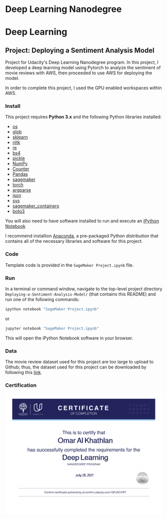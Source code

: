 # Deep Learning Nanodegree
# Deep Learning
## Project: Deploying a Sentiment Analysis Model

Project for Udacity's Deep Learning Nanodegree program. In this project, I developed a deep learning model using Pytorch to analyze the sentiment of movie reviews with AWS, then proceeded to use AWS for deploying the model.

In order to complete this project, I used the GPU enabled workspaces within AWS.

### Install

This project requires **Python 3.x** and the following Python libraries installed:

- [os](https://docs.python.org/3/library/os.html)
- [glob](https://docs.python.org/3/library/glob.html)
- [sklearn](https://scikit-learn.org/stable/)
- [nltk](https://www.nltk.org/)
- [re](https://docs.python.org/3/library/re.html)
- [bs4](https://www.crummy.com/software/BeautifulSoup/bs4/doc/)
- [pickle](https://docs.python.org/3/library/pickle.html)
- [NumPy](http://www.numpy.org/)
- [Counter](https://docs.python.org/3/library/collections.html#collections.Counter)
- [Pandas](http://pandas.pydata.org)
- [sagemaker](https://sagemaker.readthedocs.io/en/stable/)
- [torch](https://pytorch.org/docs/stable/index.html)
- [argparse](https://docs.python.org/3/library/argparse.html)
- [json](https://docs.python.org/3/library/json.html)
- [sys](https://docs.python.org/3/library/sys.html)
- [sagemaker_containers](https://github.com/aws/sagemaker-containers#sagemaker-containers)
- [boto3](https://boto3.amazonaws.com/v1/documentation/api/latest/index.html)

You will also need to have software installed to run and execute an [iPython Notebook](http://ipython.org/notebook.html)

I recommend installion [Anaconda](https://www.continuum.io/downloads), a pre-packaged Python distribution that contains all of the necessary libraries and software for this project.

### Code

Template code is provided in the `SageMaker Project.ipynb` file.

### Run

In a terminal or command window, navigate to the top-level project directory `Deploying-a-Sentiment-Analysis-Model/` (that contains this README) and run one of the following commands:

```bash
ipython notebook "SageMaker Project.ipynb"
```  
or
```bash
jupyter notebook "SageMaker Project.ipynb"
```

This will open the iPython Notebook software in your browser.

### Data
The movie review dataset used for this project are too large to upload to Github; thus, the dataset used for this project can be downloaded by following this [link](http://ai.stanford.edu/~amaas/data/sentiment/).

### Certification
<p align="middle"><a href="https://github.com/Omar-Al-Khathlan/Deploying-a-Sentiment-Analysis-Model/blob/main/Certificate/Omar%20Al%20Khathlan%20-%20Udacity%20Certificate%20(Deep%20Learning).pdf"><img src="https://github.com/Omar-Al-Khathlan/Deploying-a-Sentiment-Analysis-Model/blob/main/Certificate/Omar%20Al%20Khathlan%20-%20Udacity%20Certificate%20(Deep%20Learning).png"/></a></p>
